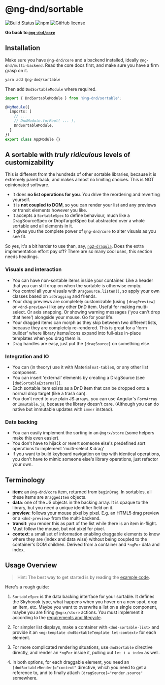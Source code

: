 # @ng-dnd/sortable

[![Build Status](https://www.travis-ci.com/ng-dnd/ng-dnd.svg?branch=main)](https://www.travis-ci.com/ng-dnd/ng-dnd)
[![npm](https://img.shields.io/npm/v/@ng-dnd/core.svg)](https://www.npmjs.com/package/@ng-dnd/core)
[![GitHub license](https://img.shields.io/github/license/mashape/apistatus.svg)](https://github.com/ng-dnd/ng-dnd/blob/master/LICENSE)

**Go back to [`@ng-dnd/core`](../)**

## Installation

Make sure you have `@ng-dnd/core` and a backend installed, ideally `@ng-dnd/multi-backend`. Read the core docs first, and make sure you have a firm grasp on it.

```sh
yarn add @ng-dnd/sortable
```

Then add `DndSortableModule` where required.

```typescript
import { DndSortableModule } from '@ng-dnd/sortable';

@NgModule({
  imports: [
    // ...
    // DndModule.forRoot( ... ),
    DndSortableModule,
  ]
})
export class AppModule {}
```

## A sortable with *truly ridiculous* levels of customizability

This is different from the hundreds of other sortable libraries, because it is extremely pared back, and makes almost no limiting choices. This is NOT opinionated software.

- It does **no list operations for you**. You drive the reordering and reverting yourself.
- It is **not coupled to DOM**, so you can render your list and any previews or transit elements however you like.
- It accepts a `SortableSpec` to define behaviour, much like a DragSourceSpec or DropTargetSpec but abstracted over a whole sortable and all elements in it.
- It gives you the complete power of `@ng-dnd/core` to alter visuals as you see fit.

So yes, it's a bit harder to use than, say, [`ng2-dragula`](https://github.com/valor-software/ng2-dragula/). Does the extra implementation effort pay off? There are so many cool uses, this section needs headings.

### Visuals and interaction
- You can have non-sortable items inside your container. Like a header that you can still drop on when the sortable is otherwise empty.
- You control all your visuals with `DragSource.listen()`, so apply your own classes based on `isDragging` and friends.
- Your drag previews are completely customizable (using `[dragPreview]` or `<dnd-preview>`) like any other DnD item. Useful for making multi-select. Or axis snapping. Or showing warning messages ('you can't drop that here') alongside your mouse. Go for your life.
- Your dragged items can morph as they skip between two different lists, because they are completely re-rendered. This is great for a 'form builder' where library items/icons expand into full-size in-place templates when you drag them in.
- Drag handles are easy, just put the `[dragSource]` on something else.

### Integration and IO
- You can (in theory) use it with Material `mat-table`s, or any other list component.
- You can insert 'external' elements by creating a DragSource (see `[dndSortableExternal]`).
- Each sortable item exists as a DnD item that can be dropped onto a normal drop target (like a trash can).
- You don't need to use plain JS arrays, you can use Angular's `FormArray` or `Immutable.js`, because the library doesn't care. (Although you can do native but immutable updates with `immer` instead).

### Data backing
- You can easily implement the sorting in an `@ngrx/store` (some helpers make this even easier).
- You don't have to hijack or revert someone else's predefined sort operations to implement 'multi-select & drag'
- If you want to build keyboard navigation on top with identical operations, you don't have to mimic someone else's library operations, just refactor your own.

## Terminology

- **item**: an `@ng-dnd/core` item, returned from `beginDrag`. In sortables, all these items are `DraggedItem` objects.
- **data**: one of the JS objects in the backing array. It is opaque to the library, but you need a unique identifier field on it.
- **preview**: follows your mouse pixel by pixel. E.g. an HTML5 drag preview or a `<dnd-preview>` from the multi-backend.
- **transit**: you render this as part of the list while there is an item in-flight. Must follow the mouse, but not pixel for pixel.
- **context**: a small set of information enabling draggable elements to know where they are (index and data wise) without being coupled to the container's DOM children. Derived from a container and `*ngFor` data and index.

## Usage Overview

> Hint: The best way to get started is by reading the [example code](../examples/).

Here's a rough guide:

1. `SortableSpec` is the data backing interface for your sortable. It defines the Skyhoook type, what happens when you hover on a new spot, drop an item, etc. Maybe you want to overwrite a list on a single component, maybe you are firing `@ngrx/store` actions. You must implement it according to the [requirements and lifecycle](./additional-documentation/sortablespec-lifecycle.html).

2. For simpler list displays, make a container with `<dnd-sortable-list>` and provide it an `<ng-template dndSortableTemplate let-context>` for each element.

3. For more complicated rendering situations, use `dndSortable` directive directly, and render an `*ngFor` inside it, pulling out `let i = index` as well.

4. In both options, for each draggable element, you need an `[dndSortableRender]="context"` directive, which you need to get a reference to, and to finally attach `[dragSource]="render.source"` somewhere.

